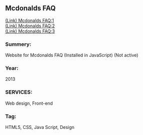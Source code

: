 ## Mcdonalds FAQ

[(Link) Mcdonalds FAQ:1](http://mmp.bmcc.cuny.edu/sayaka.tamura/MMP210/Midterm/MMP210-midTerm.html)  
[(Link) Mcdonalds FAQ:2](http://mmp.bmcc.cuny.edu/sayaka.tamura/MMP210/Midterm/MMP210-midTerm-Beef.html)  
[(Link) Mcdonalds FAQ:3](http://mmp.bmcc.cuny.edu/sayaka.tamura/MMP210/Midterm/MMP210-midTerm-Chicken.html)  

### Summery:  
Website for Mcdonalds FAQ (Installed in JavaScript)
(Not active)

### Year:  
2013  

### SERVICES:  
Web design, Front-end   

### Tag:  
HTML5, CSS, Java Script, Design
